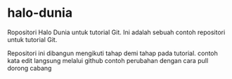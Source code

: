 # halo-dunia
Ropositori Halo Dunia untuk tutorial Git.
Ini adalah sebuah contoh repositori untuk tutorial Git.

Repositori ini dibangun mengikuti tahap demi tahap pada tutorial.
contoh kata edit langsung melalui github
contoh perubahan dengan cara pull
dorong cabang
